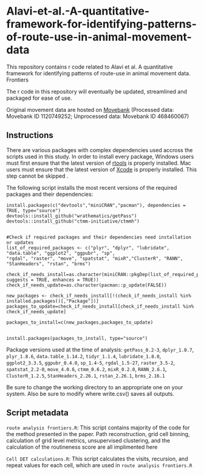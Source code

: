 # Alavi-et-al.-A-quantitative-framework-for-identifying-patterns-of-route-use-in-animal-movement-data
This repository contains r code related to Alavi et al. A quantitative framework for identifying patterns of route-use in animal movement data. Frontiers

The r code in this repository will eventually be updated, streamlined and packaged for ease of use.

 Original movement data are hosted on [Movebank](https://www.movebank.org/) (Processed data: Movebank ID 1120749252; Unprocessed data: Movebank ID 468460067)
 
 ## Instructions
There are various packages with complex dependencies used accross the scripts used in this study. In order to install every package, Windows users must first ensure that the latest version of [rtools](https://cran.r-project.org/bin/windows/Rtools/) is properly installed. Mac users must ensure that the latest version of [Xcode](https://developer.apple.com/xcode/) is properly installed.  This step cannot be skipped .

The following script installs the most recent versions of the required packages and their dependencies:

```
install.packages(c("devtools","miniCRAN","pacman"), dependencies = TRUE, type="source") 
devtools::install_github("wrathematics/getPass")
devtools::install_github("ctmm-initiative/ctmmh")


#Check if required packages and their dependencies need installation or updates
list_of_required_packages <- c("plyr", "dplyr", "lubridate", "data.table", "ggplot2", "ggpubr", "sp", 
"rgdal", "raster", "move", "spatstat", "mixR","ClusterR", "RANN", "StanHeaders", "rstan", "brms")

check_if_needs_install=as.character(miniCRAN::pkgDep(list_of_required_packages, suggests = TRUE, enhances = TRUE))
check_if_needs_update=as.character(pacman::p_update(FALSE))

new_packages <- check_if_needs_install[!(check_if_needs_install %in% installed.packages()[,"Package"])]
packages_to_update=check_if_needs_install[check_if_needs_install %in% check_if_needs_update]

packages_to_install=c(new_packages,packages_to_update)


install.packages(packages_to_install, type="source")
```
Package versions used at the time of analysis:
```getPass_0.2-3```, ```dplyr_1.0.7```, ```plyr_1.8.6```, ```data.table_1.14.2```, ```tidyr_1.1.4```, ```lubridate_1.8.0```, ```ggplot2_3.3.5```, ```ggpubr_0.4.0```, ```sp_1.4-5```, ```rgdal_1.5-27```, ```raster_3.5-2```, ```spatstat_2.2-0```, ```move_4.0.6```, ```ctmm_0.6.2```, ```mixR_0.2.0```, ```RANN_2.6.1```, ```ClusterR_1.2.5```, ```StanHeaders_2.26.1```, ```rstan_2.26.1```, ```brms_2.16.1```                               
            
Be sure to change the working directory to an appropriate one on your system. Also be sure to modify where write.csv() saves all outputs. 

## Script metadata

```route analysis frontiers.R```: This script contains majority of the code for the method presented in the paper. Path reconstruction, grid cell binning, calculation of grid level metrics, unsupervised clustering, and the calculation of the routineness score are all implimented here

```Cell DET calculations.R```: This script calculates the visits, recursion, and repeat values for each cell, which are used in ```route analysis frontiers.R```

